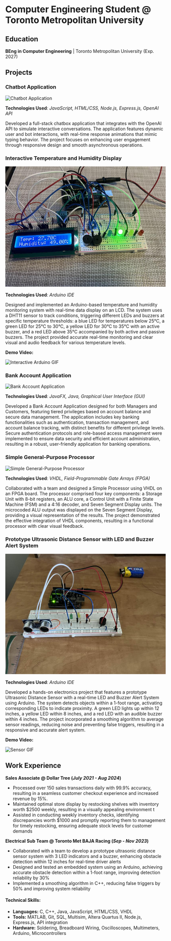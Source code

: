 # Computer Engineering Student @ Toronto Metropolitan University

## Education
**BEng in Computer Engineering** | Toronto Metropolitan University (Exp. 2027) 

## Projects

### Chatbot Application

![Chatbot Application](assets/chatbot_image.jfif)

**Technologies Used**: _JavaScript, HTML/CSS, Node.js, Express.js, OpenAI API_

Developed a full-stack chatbox application that integrates with the OpenAI API to simulate interactive conversations. The application features dynamic user and bot interactions, with real-time response animations that mimic typing behavior. The project focuses on enhancing user engagement through responsive design and smooth asynchronous operations.

### Interactive Temperature and Humidity Display

![Interactive Temperature and Humidity Display](assets/interactive.jfif)

**Technologies Used**: _Arduino IDE_

Designed and implemented an Arduino-based temperature and humidity monitoring system with real-time data display on an LCD. The system uses a DHT11 sensor to track conditions, triggering different LEDs and buzzers at specific temperature thresholds: a blue LED for temperatures below 25°C, a green LED for 25°C to 30°C, a yellow LED for 30°C to 35°C with an active buzzer, and a red LED above 35°C accompanied by both active and passive buzzers. The project provided accurate real-time monitoring and clear visual and audio feedback for various temperature levels. <br>

**Demo Video:**

![Interactive Arduino GIF](assets/Untitled.gif)


### Bank Account Application

![Bank Account Application](assets/bank_app_image.jfif)

**Technologies Used**: _JavaFX, Java, Graphical User Interface (GUI)_

Developed a Bank Account Application designed for both Managers and Customers, featuring tiered privileges based on account balance and secure data management. The application includes key banking functionalities such as authentication, transaction management, and account balance tracking, with distinct benefits for different privilege levels. Secure authentication protocols and role-based access management were implemented to ensure data security and efficient account administration, resulting in a robust, user-friendly application for banking operations.

### Simple General-Purpose Processor

![Simple General-Purpose Processor](assets/processor_image.jfif)

**Technologies Used**: _VHDL, Field-Programmable Gate Arrays (FPGA)_

Collaborated with a team and designed a Simple Processor using VHDL on an FPGA board. The processor comprised four key components: a Storage Unit with 8-bit registers, an ALU core, a Control Unit with a Finite State Machine (FSM) and a 4:16 decoder, and Seven Segment Display units. The microcoded ALU output was displayed on the Seven Segment Display, providing a visual representation of the results. The project demonstrated the effective integration of VHDL components, resulting in a functional processor with clear visual feedback.

### Prototype Ultrasonic Distance Sensor with LED and Buzzer Alert System

![Prototype Ultrasonic Distance Sensor with LED and Buzzer Alert System](assets/ultrasensor.jfif)

**Technologies Used**: _Arduino IDE_

Developed a hands-on electronics project that features a prototype Ultrasonic Distance Sensor with a real-time LED and Buzzer Alert System using Arduino. The system detects objects within a 1-foot range, activating corresponding LEDs to indicate proximity. A green LED lights up within 12 inches, a yellow LED within 8 inches, and a red LED with an audible buzzer within 4 inches. The project incorporated a smoothing algorithm to average sensor readings, reducing noise and preventing false triggers, resulting in a responsive and accurate alert system. <br>

**Demo Video:**

![Sensor GIF](assets/sensorvid.gif)


## Work Experience
**Sales Associate @ Dollar Tree (_July 2021 - Aug 2024_)**
- Processed over 150 sales transactions daily with 99.9% accuracy, resulting in a seamless customer checkout experience and increased revenue by 15%.
- Maintained optimal store display by restocking shelves with inventory worth $2500 weekly, resulting in a visually appealing environment t
- Assisted in conducting weekly inventory checks, identifying discrepancies worth $1000 and promptly reporting them to management for timely restocking, ensuring adequate stock levels for customer demands

**Electrical Sub Team @ Toronto Met BAJA Racing (_Sep - Nov 2023_)**
- Collaborated with a team to develop a prototype ultrasonic distance sensor system with 3 LED indicators and a buzzer, enhancing obstacle detection within 12 inches for real-time driver alerts
- Designed and tested an embedded system using an Arduino, achieving accurate obstacle detection within a 1-foot range, improving detection reliability by 30%
- Implemented a smoothing algorithm in C++, reducing false triggers by 50% and improving system reliability


#### Technical Skills: 
- **Languages:** C, C++, Java, JavaScript, HTML/CSS, VHDL 
- **Tools:** MATLAB, Git, SQL, Multisim, Altera Quartus II, Node.js, Express.js, API integration
- **Hardware:** Soldering, Breadboard Wiring, Oscilloscopes, Multimeters, Arduino, Microcontrollers






